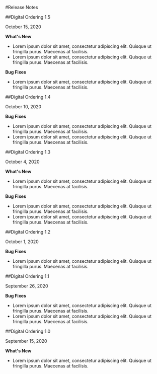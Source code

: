 #Release Notes

##Digital Ordering 1.5

October 15, 2020

**What's New**
- Lorem ipsum dolor sit amet, consectetur adipiscing elit. Quisque ut fringilla purus. Maecenas at facilisis.
- Lorem ipsum dolor sit amet, consectetur adipiscing elit. Quisque ut fringilla purus. Maecenas at facilisis.

**Bug Fixes**
- Lorem ipsum dolor sit amet, consectetur adipiscing elit. Quisque ut fringilla purus. Maecenas at facilisis.

##Digital Ordering 1.4

October 10, 2020

**Bug Fixes**
- Lorem ipsum dolor sit amet, consectetur adipiscing elit. Quisque ut fringilla purus. Maecenas at facilisis.
- Lorem ipsum dolor sit amet, consectetur adipiscing elit. Quisque ut fringilla purus. Maecenas at facilisis.

##Digital Ordering 1.3

October 4, 2020

**What's New**
- Lorem ipsum dolor sit amet, consectetur adipiscing elit. Quisque ut fringilla purus. Maecenas at facilisis.

**Bug Fixes**
- Lorem ipsum dolor sit amet, consectetur adipiscing elit. Quisque ut fringilla purus. Maecenas at facilisis.
- Lorem ipsum dolor sit amet, consectetur adipiscing elit. Quisque ut fringilla purus. Maecenas at facilisis.

##Digital Ordering 1.2

October 1, 2020

**Bug Fixes**
- Lorem ipsum dolor sit amet, consectetur adipiscing elit. Quisque ut fringilla purus. Maecenas at facilisis.

##Digital Ordering 1.1

September 26, 2020

**Bug Fixes**
- Lorem ipsum dolor sit amet, consectetur adipiscing elit. Quisque ut fringilla purus. Maecenas at facilisis.
- Lorem ipsum dolor sit amet, consectetur adipiscing elit. Quisque ut fringilla purus. Maecenas at facilisis.

##Digital Ordering 1.0

September 15, 2020

**What's New**
- Lorem ipsum dolor sit amet, consectetur adipiscing elit. Quisque ut fringilla purus. Maecenas at facilisis.
